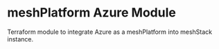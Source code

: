 # meshPlatform Azure Module

Terraform module to integrate Azure as a meshPlatform into meshStack instance.

